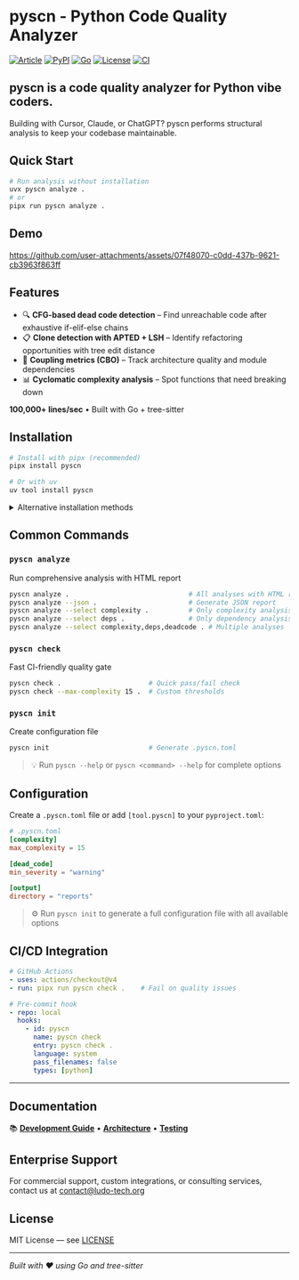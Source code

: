 # pyscn - Python Code Quality Analyzer


[![Article](https://img.shields.io/badge/dev.to-Article-0A0A0A?style=flat-square&logo=dev.to)](https://dev.to/daisukeyoda/pyscn-the-code-quality-analyzer-for-vibe-coders-18hk)
[![PyPI](https://img.shields.io/pypi/v/pyscn?style=flat-square&logo=pypi)](https://pypi.org/project/pyscn/)
[![Go](https://img.shields.io/badge/Go-1.24+-00ADD8?style=flat-square&logo=go)](https://go.dev/)
[![License](https://img.shields.io/badge/License-MIT-blue.svg)](LICENSE)
[![CI](https://img.shields.io/badge/CI-Passing-brightgreen.svg)](https://github.com/ludo-technologies/pyscn/actions)

## pyscn is a code quality analyzer for Python vibe coders.

Building with Cursor, Claude, or ChatGPT? pyscn performs structural analysis to keep your codebase maintainable.

## Quick Start

```bash
# Run analysis without installation
uvx pyscn analyze .
# or
pipx run pyscn analyze .
```

## Demo

https://github.com/user-attachments/assets/07f48070-c0dd-437b-9621-cb3963f863ff

## Features

- 🔍 **CFG-based dead code detection** – Find unreachable code after exhaustive if-elif-else chains
- 📋 **Clone detection with APTED + LSH** – Identify refactoring opportunities with tree edit distance
- 🔗 **Coupling metrics (CBO)** – Track architecture quality and module dependencies
- 📊 **Cyclomatic complexity analysis** – Spot functions that need breaking down

**100,000+ lines/sec** • Built with Go + tree-sitter

## Installation

```bash
# Install with pipx (recommended)
pipx install pyscn

# Or with uv
uv tool install pyscn
```

<details>
<summary>Alternative installation methods</summary>

### Build from source
```bash
git clone https://github.com/ludo-technologies/pyscn.git
cd pyscn
make build
```

### Go install
```bash
go install github.com/ludo-technologies/pyscn/cmd/pyscn@latest
```

</details>

## Common Commands

### `pyscn analyze`
Run comprehensive analysis with HTML report
```bash
pyscn analyze .                              # All analyses with HTML report
pyscn analyze --json .                       # Generate JSON report
pyscn analyze --select complexity .          # Only complexity analysis
pyscn analyze --select deps .                # Only dependency analysis
pyscn analyze --select complexity,deps,deadcode . # Multiple analyses
```

### `pyscn check`
Fast CI-friendly quality gate
```bash
pyscn check .                      # Quick pass/fail check
pyscn check --max-complexity 15 .  # Custom thresholds
```

### `pyscn init`
Create configuration file
```bash
pyscn init                         # Generate .pyscn.toml
```

> 💡 Run `pyscn --help` or `pyscn <command> --help` for complete options

## Configuration

Create a `.pyscn.toml` file or add `[tool.pyscn]` to your `pyproject.toml`:

```toml
# .pyscn.toml
[complexity]
max_complexity = 15

[dead_code]
min_severity = "warning"

[output]
directory = "reports"
```

> ⚙️ Run `pyscn init` to generate a full configuration file with all available options

## CI/CD Integration

```yaml
# GitHub Actions
- uses: actions/checkout@v4
- run: pipx run pyscn check .    # Fail on quality issues

# Pre-commit hook
- repo: local
  hooks:
    - id: pyscn
      name: pyscn check
      entry: pyscn check .
      language: system
      pass_filenames: false
      types: [python]
```

---

## Documentation

📚 **[Development Guide](docs/DEVELOPMENT.md)** • **[Architecture](docs/ARCHITECTURE.md)** • **[Testing](docs/TESTING.md)**

## Enterprise Support

For commercial support, custom integrations, or consulting services, contact us at contact@ludo-tech.org

## License

MIT License — see [LICENSE](LICENSE)

---

*Built with ❤️ using Go and tree-sitter*
